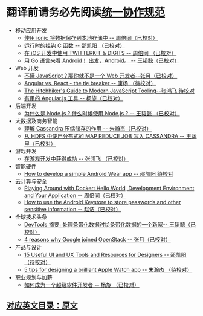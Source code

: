 # 翻译前请务必先阅读[统一协作规范](https://github.com/yangxuanxc/guide-for-yangxuan/blob/master/guide.md) 

- 移动应用开发
  - [使用 ionic 将数据保存到本地存储中 -- 周倍同（已校对）](persisting-data-local-storage.md)
  - [运行时的挂钩 C 函数 -- 邵凯阳 （已校对）](hooking-c-functions-at-runtime.md)
  - [在 iOS 开发中使用 TWITTERKIT & DIGITS -- 周倍同 （已校对）](developing-twitterkit-digits-ios.md)
  - [用 Go 语言来看 Android！ 出发，Android。 -- 王韬懿（已校对）](go-mobile-intro.md)
- Web 开发
  - [不懂 JavaScript？那你就不是一个 Web 开发者--张月（已校对）](web-developer.md)
  - [Angular vs. React - the tie breaker -- 康杨 （待校对）](tie-breaker.md)
  - [The Hitchhiker's Guide to Modern JavaScript Tooling--张鸿飞 待校对 ](javaScript-tooling.md)
  - [有用的 Angular.js 工具 -- 杨旋（已校对）](useful-tool.md)
- 后端开发
  - [为什么是 Node.js ? 什么时候使用 Node.js ? -- 王韬懿 （已校对）](node-js.md)
- 大数据及商务智能
  - [理解 Cassandra 压缩储存的作用 -- 朱瀚杰（已校对） ](cassandra-compact-storage.md)
  - [从 HDFS 中使用分布式的 MAP REDUCE JOB 写入 CASSANDRA  -- 王运里（已校对）](hadoop-map.md)
- 游戏开发
  - [在游戏开发中获得成功 -- 张鸿飞 （已校对） ](games-development.md)
- 智能硬件
  - [How to develop a simple Android Wear app -- 邵凯阳 待校对](android-wear-app.md)
- 云计算与安全
  - [Playing Around with Docker: Hello World, Development Environment and Your Application -- 周倍同（已校对）](docker.md)
  - [How to use the Android Keystore to store passwords and other sensitive information -- 赵洁（已校对） ](android-ketstore.md)
- 全球技术头条
  - [DevTools 摘要: 处理条带化数据时给条带化数据的一个新家-- 王韬懿（已校对）](throttling.md)
  - [4 reasons why Google joined OpenStack -- 张月（已校对）](openstack.md)
- 产品与设计
  - [15 Useful UI and UX Tools and Resources for Designers -- 邵凯阳（待校对）](tools-resources.md)
  - [5 tips for designing a brilliant Apple Watch app -- 朱瀚杰 （待校对）](apple-watch.md)
- 职业规划与加薪
  - [如何成为一个超级软件开发者 -- 杨旋 （已校对）](super-software-developer.md)

## [对应英文目录：原文](yuanwen.md)

